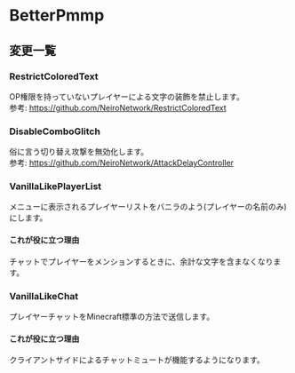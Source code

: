 # BetterPmmp

## 変更一覧

### RestrictColoredText
OP権限を持っていないプレイヤーによる文字の装飾を禁止します。  
参考: https://github.com/NeiroNetwork/RestrictColoredText

### DisableComboGlitch
俗に言う切り替え攻撃を無効化します。  
参考: https://github.com/NeiroNetwork/AttackDelayController

### VanillaLikePlayerList
メニューに表示されるプレイヤーリストをバニラのよう(プレイヤーの名前のみ)にします。
#### これが役に立つ理由
チャットでプレイヤーをメンションするときに、余計な文字を含まなくなります。

### VanillaLikeChat
プレイヤーチャットをMinecraft標準の方法で送信します。
#### これが役に立つ理由
クライアントサイドによるチャットミュートが機能するようになります。
